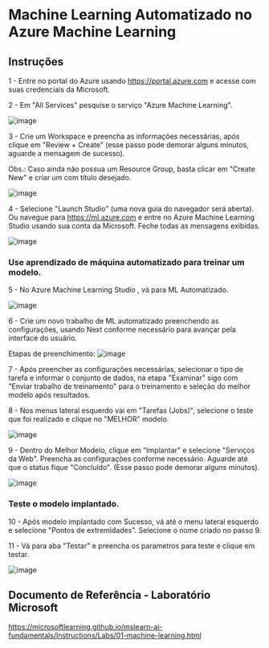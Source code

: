 # Machine Learning Automatizado no Azure Machine Learning

## Instruções

1 - Entre no portal do Azure usando https://portal.azure.com e acesse com suas credenciais da Microsoft.

2 - Em "All Services" pesquise o serviço "Azure Machine Learning".

![image](https://github.com/user-attachments/assets/75dc768b-e48b-4bfc-b4f2-9e6e28b3e0fe)

 
3 - Crie um Workspace e preencha as informações necessárias, após clique em "Review + Create" (esse passo pode demorar alguns minutos, aguarde a mensagem de sucesso).

Obs.: Caso ainda não possua um Resource Group, basta clicar em "Create New" e criar um com título desejado.

![image](https://github.com/user-attachments/assets/15c663b3-a976-4d6c-98d7-269266c6ded6)


4 - Selecione "Launch Studio" (uma nova guia do navegador será aberta). 
Ou navegue para https://ml.azure.com e entre no Azure Machine Learning Studio usando sua conta da Microsoft. Feche todas as mensagens exibidas.

![image](https://github.com/user-attachments/assets/077b5744-d1f2-47ee-ae7d-ee621fb643ad)


### Use aprendizado de máquina automatizado para treinar um modelo.

5 - No Azure Machine Learning Studio , vá para ML Automatizado.

![image](https://github.com/user-attachments/assets/f86c8fea-19cf-46b7-9f5d-e8db08a46c15)


6 - Crie um novo trabalho de ML automatizado preenchendo as configurações, usando Next conforme necessário para avançar pela interface do usuário.

Etapas de preenchimento:
![image](https://github.com/user-attachments/assets/2c2482cb-9b29-4bd9-a86e-0e2db6225056)


7 -  Após preencher as configurações necessárias, selecionar o tipo de tarefa e informar o conjunto de dados, na etapa "Examinar" sigo com "Enviar trabalho de treinamento" para o treinamento e seleção do melhor modelo após resultados.

8 - Nos menus lateral esquerdo vai em "Tarefas (Jobs)", selecione o teste que foi realizado e clique no "MELHOR" modelo.

![image](https://github.com/user-attachments/assets/a66f9057-3311-4686-afef-766265350ff0)


9 - Dentro do Melhor Modelo, clique em "Implantar" e selecione "Serviços da Web". Preencha as configurações conforme necessário. Aguarde até que o status fique "Concluído". (Esse passo pode demorar alguns minutos).

![image](https://github.com/user-attachments/assets/e2a409cc-f4bf-49b5-aa3e-8bda5c369620)


### Teste o modelo implantado.

10 - Após modelo implantado com Sucesso, vá até o menu lateral esquerdo e selecione "Pontos de extremidades".
Selecione o nome criado no passo 9.

11 - Vá para aba "Testar" e preencha os parametros para teste e clique em testar.

![image](https://github.com/user-attachments/assets/ac8f85cc-59f8-4d1b-a433-f49f7bb3440d)


## Documento de Referência - Laboratório Microsoft

https://microsoftlearning.github.io/mslearn-ai-fundamentals/Instructions/Labs/01-machine-learning.html



